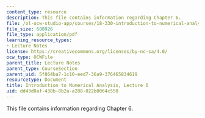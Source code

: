 ```yaml
---
content_type: resource
description: This file contains information regarding Chapter 6.
file: /ol-ocw-studio-app/courses/18-330-introduction-to-numerical-analysis-spring-2012/dd43d0af438b8b2aa288022b0064c550_MIT18_330S12_Chapter6.pdf
file_size: 688926
file_type: application/pdf
learning_resource_types:
- Lecture Notes
license: https://creativecommons.org/licenses/by-nc-sa/4.0/
ocw_type: OCWFile
parent_title: Lecture Notes
parent_type: CourseSection
parent_uid: 5f864ba7-1c10-eed7-36a9-376465834619
resourcetype: Document
title: Introduction to Numerical Analysis, Lecture 6
uid: dd43d0af-438b-8b2a-a288-022b0064c550
---
```

This file contains information regarding Chapter 6.